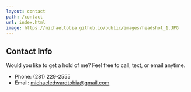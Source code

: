 ```yaml
---
layout: contact
path: /contact
url: index.html
image: https://michaeltobia.github.io/public/images/headshot_1.JPG
---
```


## Contact Info
Would you like to get a hold of me? Feel free to call, text, or email anytime.

* Phone: (281) 229-2555
* Email: michaeledwardtobia@gmail.com
